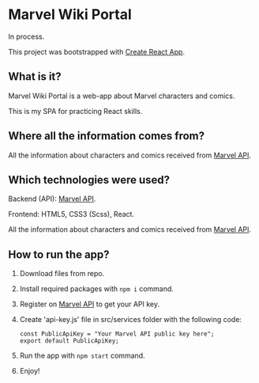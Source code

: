 # Marvel Wiki Portal

In process.

This project was bootstrapped with [Create React App](https://github.com/facebook/create-react-app).

## What is it?

Marvel Wiki Portal is a web-app about Marvel characters and comics.

This is my SPA for practicing React skills.

## Where all the information comes from?

All the information about characters and comics received from [Marvel API](https://developer.marvel.com/).

## Which technologies were used?

Backend (API): [Marvel API](https://developer.marvel.com/).

Frontend: HTML5, CSS3 (Scss), React.

All the information about characters and comics received from [Marvel API](https://developer.marvel.com/).

## How to run the app?

1. Download files from repo.

2. Install required packages with `npm i` command.

3. Register on [Marvel API](https://developer.marvel.com/) to get your API key.

4. Create 'api-key.js' file in src/services folder with the following code:
    ```
    const PublicApiKey = "Your Marvel API public key here";
    export default PublicApiKey;
    ```

5. Run the app with `npm start` command.

6. Enjoy!
